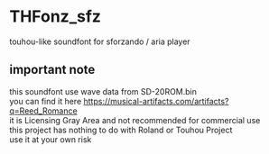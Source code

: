 # THFonz_sfz
touhou-like soundfont for sforzando / aria player

## important note
this soundfont use wave data from SD-20ROM.bin  
you can find it here
https://musical-artifacts.com/artifacts?q=Reed_Romance  
it is Licensing Gray Area and not recommended for commercial use  
this project has nothing to do with Roland or Touhou Project  
use it at your own risk

